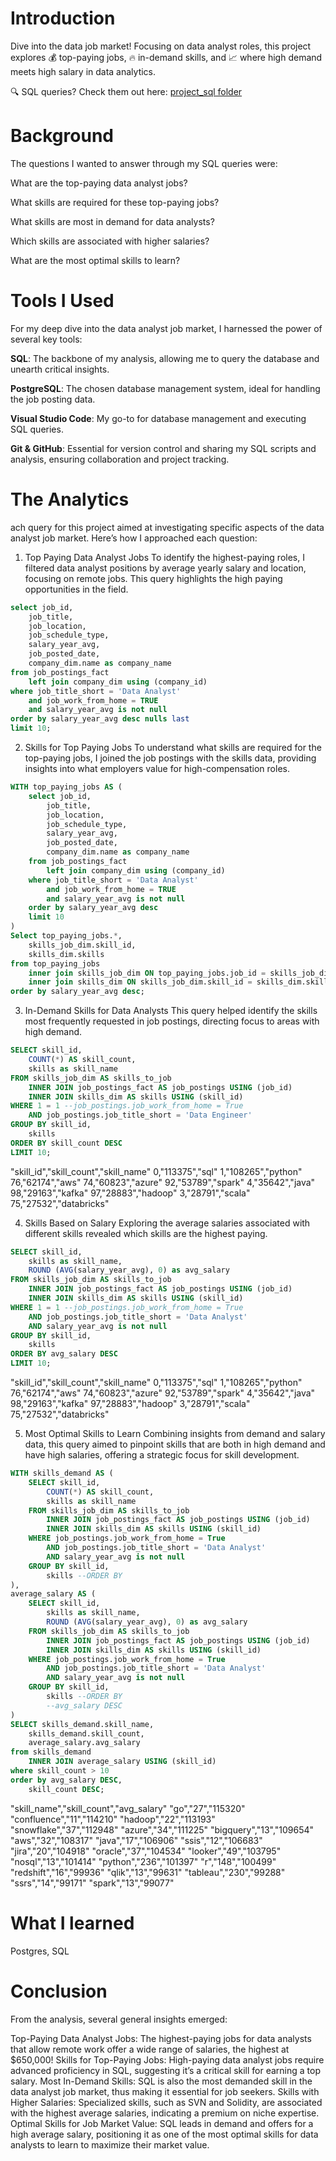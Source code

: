 # Introduction

Dive into the data job market! Focusing on data analyst roles, this project explores 💰 top-paying jobs, 🔥 in-demand skills, and 📈 where high demand meets high salary in data analytics.

🔍 SQL queries? Check them out here: [project_sql folder](/project_sql/)

# Background

The questions I wanted to answer through my SQL queries were:

What are the top-paying data analyst jobs?

What skills are required for these top-paying jobs?

What skills are most in demand for data analysts?

Which skills are associated with higher salaries?

What are the most optimal skills to learn?

# Tools I Used


For my deep dive into the data analyst job market, I harnessed the power of several key tools:

**SQL**: The backbone of my analysis, allowing me to query the database and unearth critical insights.

**PostgreSQL**: The chosen database management system, ideal for handling the job posting data.

**Visual Studio Code**: My go-to for database management and executing SQL queries.

**Git & GitHub**: Essential for version control and sharing my SQL scripts and analysis, ensuring collaboration and project tracking.

# The Analytics

ach query for this project aimed at investigating specific aspects of the data analyst job market. Here’s how I approached each question:

1. Top Paying Data Analyst Jobs
To identify the highest-paying roles, I filtered data analyst positions by average yearly salary and location, focusing on remote jobs. This query highlights the high paying opportunities in the field.

```sql
select job_id,
    job_title,
    job_location,
    job_schedule_type,
    salary_year_avg,
    job_posted_date,
    company_dim.name as company_name
from job_postings_fact
    left join company_dim using (company_id)
where job_title_short = 'Data Analyst'
    and job_work_from_home = TRUE
    and salary_year_avg is not null
order by salary_year_avg desc nulls last
limit 10;
```

2. Skills for Top Paying Jobs
To understand what skills are required for the top-paying jobs, I joined the job postings with the skills data, providing insights into what employers value for high-compensation roles.

```sql
WITH top_paying_jobs AS (
    select job_id,
        job_title,
        job_location,
        job_schedule_type,
        salary_year_avg,
        job_posted_date,
        company_dim.name as company_name
    from job_postings_fact
        left join company_dim using (company_id)
    where job_title_short = 'Data Analyst'
        and job_work_from_home = TRUE
        and salary_year_avg is not null
    order by salary_year_avg desc
    limit 10
)
Select top_paying_jobs.*,
    skills_job_dim.skill_id,
    skills_dim.skills
from top_paying_jobs
    inner join skills_job_dim ON top_paying_jobs.job_id = skills_job_dim.job_id
    inner join skills_dim ON skills_job_dim.skill_id = skills_dim.skill_id
order by salary_year_avg desc;
```

3. In-Demand Skills for Data Analysts
This query helped identify the skills most frequently requested in job postings, directing focus to areas with high demand.

```sql
SELECT skill_id,
	COUNT(*) AS skill_count,
	skills as skill_name
FROM skills_job_dim AS skills_to_job
	INNER JOIN job_postings_fact AS job_postings USING (job_id)
	INNER JOIN skills_dim AS skills USING (skill_id)
WHERE 1 = 1 --job_postings.job_work_from_home = True 
	AND job_postings.job_title_short = 'Data Engineer'
GROUP BY skill_id,
	skills
ORDER BY skill_count DESC
LIMIT 10;
```

"skill_id","skill_count","skill_name"
0,"113375","sql"
1,"108265","python"
76,"62174","aws"
74,"60823","azure"
92,"53789","spark"
4,"35642","java"
98,"29163","kafka"
97,"28883","hadoop"
3,"28791","scala"
75,"27532","databricks"


4. Skills Based on Salary
Exploring the average salaries associated with different skills revealed which skills are the highest paying.

```sql
SELECT skill_id,
    skills as skill_name,
    ROUND (AVG(salary_year_avg), 0) as avg_salary
FROM skills_job_dim AS skills_to_job
    INNER JOIN job_postings_fact AS job_postings USING (job_id)
    INNER JOIN skills_dim AS skills USING (skill_id)
WHERE 1 = 1 --job_postings.job_work_from_home = True 
    AND job_postings.job_title_short = 'Data Analyst'
    AND salary_year_avg is not null
GROUP BY skill_id,
    skills
ORDER BY avg_salary DESC
LIMIT 10;
```

"skill_id","skill_count","skill_name"
0,"113375","sql"
1,"108265","python"
76,"62174","aws"
74,"60823","azure"
92,"53789","spark"
4,"35642","java"
98,"29163","kafka"
97,"28883","hadoop"
3,"28791","scala"
75,"27532","databricks"


5. Most Optimal Skills to Learn
Combining insights from demand and salary data, this query aimed to pinpoint skills that are both in high demand and have high salaries, offering a strategic focus for skill development.

```sql
WITH skills_demand AS (
    SELECT skill_id,
        COUNT(*) AS skill_count,
        skills as skill_name
    FROM skills_job_dim AS skills_to_job
        INNER JOIN job_postings_fact AS job_postings USING (job_id)
        INNER JOIN skills_dim AS skills USING (skill_id)
    WHERE job_postings.job_work_from_home = True
        AND job_postings.job_title_short = 'Data Analyst'
        AND salary_year_avg is not null
    GROUP BY skill_id,
        skills --ORDER BY
),
average_salary AS (
    SELECT skill_id,
        skills as skill_name,
        ROUND (AVG(salary_year_avg), 0) as avg_salary
    FROM skills_job_dim AS skills_to_job
        INNER JOIN job_postings_fact AS job_postings USING (job_id)
        INNER JOIN skills_dim AS skills USING (skill_id)
    WHERE job_postings.job_work_from_home = True
        AND job_postings.job_title_short = 'Data Analyst'
        AND salary_year_avg is not null
    GROUP BY skill_id,
        skills --ORDER BY
        --avg_salary DESC
)
SELECT skills_demand.skill_name,
    skills_demand.skill_count,
    average_salary.avg_salary
from skills_demand
    INNER JOIN average_salary USING (skill_id)
where skill_count > 10
order by avg_salary DESC,
    skill_count DESC;
```

"skill_name","skill_count","avg_salary"
"go","27","115320"
"confluence","11","114210"
"hadoop","22","113193"
"snowflake","37","112948"
"azure","34","111225"
"bigquery","13","109654"
"aws","32","108317"
"java","17","106906"
"ssis","12","106683"
"jira","20","104918"
"oracle","37","104534"
"looker","49","103795"
"nosql","13","101414"
"python","236","101397"
"r","148","100499"
"redshift","16","99936"
"qlik","13","99631"
"tableau","230","99288"
"ssrs","14","99171"
"spark","13","99077"


# What I learned

Postgres, SQL

# Conclusion

From the analysis, several general insights emerged:

Top-Paying Data Analyst Jobs: The highest-paying jobs for data analysts that allow remote work offer a wide range of salaries, the highest at $650,000!
Skills for Top-Paying Jobs: High-paying data analyst jobs require advanced proficiency in SQL, suggesting it’s a critical skill for earning a top salary.
Most In-Demand Skills: SQL is also the most demanded skill in the data analyst job market, thus making it essential for job seekers.
Skills with Higher Salaries: Specialized skills, such as SVN and Solidity, are associated with the highest average salaries, indicating a premium on niche expertise.
Optimal Skills for Job Market Value: SQL leads in demand and offers for a high average salary, positioning it as one of the most optimal skills for data analysts to learn to maximize their market value.